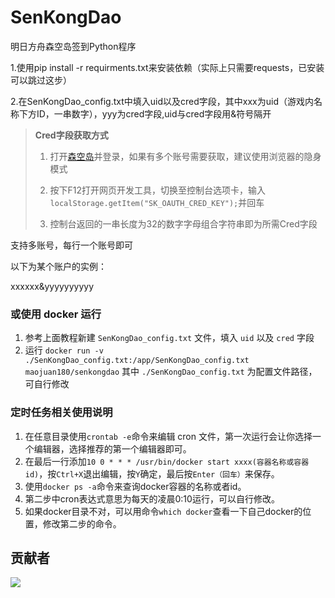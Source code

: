 # SenKongDao
明日方舟森空岛签到Python程序

1.使用pip install -r requirments.txt来安装依赖（实际上只需要requests，已安装可以跳过这步）

2.在SenKongDao_config.txt中填入uid以及cred字段，其中xxx为uid（游戏内名称下方ID，一串数字），yyy为cred字段,uid与cred字段用&符号隔开  

> **Cred字段获取方式**
> 1. 打开[森空岛](https://www.skland.com)并登录，如果有多个账号需要获取，建议使用浏览器的隐身模式
>    
> 3. 按下F12打开网页开发工具，切换至控制台选项卡，输入`localStorage.getItem("SK_OAUTH_CRED_KEY");`并回车
>    
> 5. 控制台返回的一串长度为32的数字字母组合字符串即为所需Cred字段
>
支持多账号，每行一个账号即可

以下为某个账户的实例：  

xxxxxx&yyyyyyyyyy

### 或使用 docker 运行
 1. 参考上面教程新建 `SenKongDao_config.txt` 文件，填入 `uid` 以及 `cred` 字段
 2. 运行 `docker run -v ./SenKongDao_config.txt:/app/SenKongDao_config.txt maojuan180/senkongdao` 其中 `./SenKongDao_config.txt` 为配置文件路径，可自行修改

### 定时任务相关使用说明  
 1. 在任意目录使用`crontab -e`命令来编辑 cron 文件，第一次运行会让你选择一个编辑器，选择推荐的第一个编辑器即可。
 2. 在最后一行添加`10 0 * * * /usr/bin/docker start xxxx(容器名称或容器id)`，按`Ctrl+X`退出编辑，按`Y`确定，最后按`Enter（回车）`来保存。
 3. 使用`docker ps -a`命令来查询docker容器的名称或者id。
 4. 第二步中cron表达式意思为每天的凌晨0:10运行，可以自行修改。
 5. 如果docker目录不对，可以用命令`which docker`查看一下自己docker的位置，修改第二步的命令。

## 贡献者

<a href="https://github.com/Maojuan-lang/SenKongDao/graphs/contributors">
  <img src="https://contrib.rocks/image?repo=Maojuan-lang/SenKongDao" />
</a>
